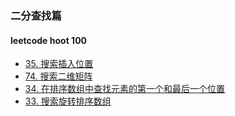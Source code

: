 ### 二分查找篇
#### leetcode hoot 100
* [35. 搜索插入位置](https://github.com/cyh756085049/web-system/blob/main/algorithms/leetcode/binary-search/q35_searchInsert.js)
* [74. 搜索二维矩阵](https://github.com/cyh756085049/web-system/blob/main/algorithms/leetcode/binary-search/q35_searchMatrix.js)
* [34. 在排序数组中查找元素的第一个和最后一个位置](https://github.com/cyh756085049/web-system/blob/main/algorithms/leetcode/binary-search/q34_searchRange.js)
* [33. 搜索旋转排序数组](https://github.com/cyh756085049/web-system/blob/main/algorithms/leetcode/binary-search/q33_search.js)
